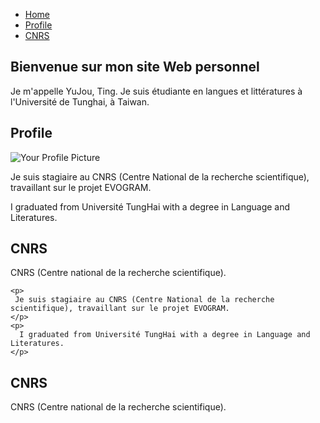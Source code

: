 <html>
<head>
  <title>Yujou - Personal Website</title>
  <link rel="stylesheet" href="styles.css"> <!-- Import the CSS stylesheet -->
</head>
<body>
  <nav>
    <ul>
      <li><a href="#home">Home</a></li>
      <li><a href="#profile">Profile</a></li>
      <li><a href="#cnrs">CNRS</a></li>
    </ul>
  </nav>

  <!-- Home Section -->
  <section id="home">
    <h2>Bienvenue sur mon site Web personnel</h2>
    <p>Je m'appelle YuJou, Ting. Je suis étudiante en langues et littératures à l'Université de Tunghai, à Taiwan.</p>
  </section>

  <!-- Profile Section -->
  <section id="profile">
    <h2>Profile</h2>
    <img src="your-profile-image.jpg" alt="Your Profile Picture">
    <p>
     Je suis stagiaire au CNRS (Centre National de la recherche scientifique), travaillant sur le projet EVOGRAM.
    </p>
    <p>
      I graduated from Université TungHai with a degree in Language and Literatures. 
    </p>
  </section>

  <!-- CNRS Section -->
  <section id="cnrs">
    <h2>CNRS</h2>
    <p>
       CNRS (Centre national de la recherche scientifique).
    </p>
  </section>

  <!-- Add more sections or content as needed -->

</body>
</html>

    <p>
     Je suis stagiaire au CNRS (Centre National de la recherche scientifique), travaillant sur le projet EVOGRAM.
    </p>
    <p>
      I graduated from Université TungHai with a degree in Language and Literatures. 
    </p>
  </section>

  <!-- CNRS Section -->
  <section id="cnrs">
    <h2>CNRS</h2>
    <p>
       CNRS (Centre national de la recherche scientifique).
    </p>
  </section>

  <!-- Add more sections or content as needed -->

</body>
</html>
